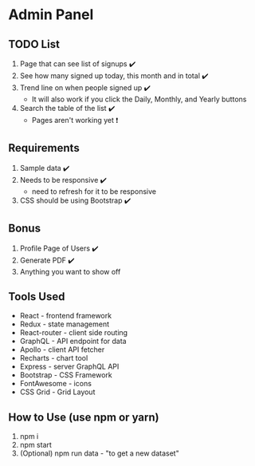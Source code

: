 # Admin Panel

## TODO List

1. Page that can see list of signups ✔️
2. See how many signed up today, this month and in total ✔️
3. Trend line on when people signed up ✔️
    -  It will also work if you click the Daily, Monthly, and Yearly buttons 
4. Search the table of the list ✔️
    - Pages aren't working yet ❗️


## Requirements
1. Sample data ✔️
2. Needs to be responsive ✔️
    - need to refresh for it to be responsive
3. CSS should be using Bootstrap ✔️

## Bonus
1. Profile Page of Users ✔️
2. Generate PDF ✔️
3. Anything you want to show off

## Tools Used
- React - frontend framework
- Redux - state management
- React-router - client side routing
- GraphQL - API endpoint for data
- Apollo - client API fetcher
- Recharts - chart tool
- Express - server GraphQL API
- Bootstrap - CSS Framework
- FontAwesome - icons
- CSS Grid - Grid Layout

## How to Use (use npm or yarn)
1. npm i
2. npm start
3. (Optional) npm run data - "to get a new dataset"